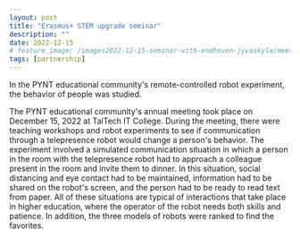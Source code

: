 ```yaml
---
layout: post
title: "Erasmus+ STEM upgrade seminar"
description: ""
date: 2022-12-15
# feature_image: /images2022-12-15-seminar-with-endhoven-jyvaskyla/meeting.jpg
tags: [partnership]
---
```


In the PYNT educational community's remote-controlled robot experiment, the behavior of people was studied.

The PYNT educational community's annual meeting took place on December 15, 2022 at TalTech IT College. During the meeting, there were teaching workshops and robot experiments to see if communication through a telepresence robot would change a person's behavior. The experiment involved a simulated communication situation in which a person in the room with the telepresence robot had to approach a colleague present in the room and invite them to dinner. In this situation, social distancing and eye contact had to be maintained, information had to be shared on the robot's screen, and the person had to be ready to read text from paper. All of these situations are typical of interactions that take place in higher education, where the operator of the robot needs both skills and patience. In addition, the three models of robots were ranked to find the favorites.



<!-- In addition to the participation in the seminar we visited Dr. [Ismail Khalil](https://www.researchgate.net/profile/Ismail-Khalil-6) and Dr. [Karin Anna Hummel](https://www.researchgate.net/profile/Karin-Hummel-3) from the Institute of Cooperation of Johannes Kepler University research interests lay within human-machine and machine-machine interaction, and also IoT sensors.
We share the belief that telepresence robots could strongly benefit from the results of Ismail and Karin research.

Professor [Zsolt Lavicza](https://www.researchgate.net/profile/Zsolt-Lavicza) our research group met the next day shared his considerations on STEM education research methods that our [EuroteQ course](/documents/Enhancing-Social-Interaction-in-Education-and-Business-by-using-Telepresence-Robots-ICY0032.pdf) on social interactions using telepresence robots will greatly benefit from. We are looking forward to future cooperation. -->

<!--more-->

<!-- {% include image_caption.html imageurl="/images/2022-10-26-linz/telecooperation.jpg" title="" caption="Johannes Kepler University campus" %}

The campus of [Johannes Kepler University](https://www.jku.at/en) is worth a separate mention, as an example of a stylish and at the same time cozy place to work and rest, located in the most picturesque landscape one could imagine. We can only envy our colleagues, but in a polite way, of course.

{% include image_caption.html imageurl="/images/2022-10-26-linz/IMG_0450.jpg" title="" caption="Johannes Kepler University campus" %}

Travel tip: although there is an airport in Linz be sure to take the train, otherwise you might end up being the only person who took a flight to the city. In addition to that dubious achievement train schedule is much more flexible. -->
